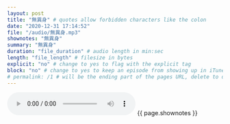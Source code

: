```yaml
---
layout: post
title: "無異身" # quotes allow forbidden characters like the colon
date: "2020-12-31 17:14:52"
file: "/audio/無異身.mp3"
shownotes: "無異身"
summary: "無異身"
duration: "file_duration" # audio length in min:sec
length: "file_length" # filesize in bytes
explicit: "no" # change to yes to flag with the explicit tag
block: "no" # change to yes to keep an episode from showing up in iTunes
# permalink: /1 # will be the ending part of the pages URL, delete to default to the title
---
```


<audio controls>
<source src="{{site.url}}{{site.baseurl}}{{ page.file }}" type="audio/x-mp3">
Your browser does not support the audio element.
</audio>
{{ page.shownotes }}
